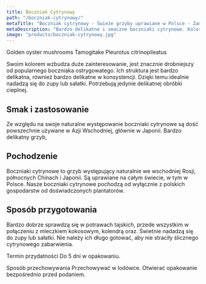 ```yaml
---
title: Boczniak Cytrynowy
path: "/boczniak-cytrynowy/"
metaTitle: "Boczniak cytrynowy - Świeże grzyby uprawiane w Polsce - Zamów"
metaDescription: "Bardzo delikatne i smaczne boczniaki cytrynowe. Kolorowe i bardzo proste w przyrządzeniu grzyby. Wejdź na stronę i zamów."
image: "products/boczniak-cytrynowy.jpg"
---
```


Golden oyster mushrooms
Tamogitake
Pleurotus citrinopileatus

Swoim kolorem wzbudza duże zainteresowanie, jest znacznie drobniejszy od popularnego boczniaka ostrygowatego.
Ich struktura jest bardzo delikatna, również bardzo delikatne w konsystencji. Dzięki temu idealnie nadadzą się do zupy lub sałatki. Potrzebują jedynie delikatnej obróbki cieplnej.

## Smak i zastosowanie
Ze względu na swoje naturalne występowanie boczniaki cytrynowe są dość powszechnie używane w Azji Wschodniej, głównie w Japonii. Bardzo delikatny grzyb,

## Pochodzenie
Boczniaki cytrynowe to grzyb występujący naturalnie we wschodniej Rosji, północnych Chinach i Japonii. Są uprawiane na całym świecie, w tym w Polsce. Nasze boczniaki cytrynowe pochodzą od wyłącznie z polskich gospodarstw od doświadczonych plantatorów.

## Sposób przygotowania
Bardzo dobrze sprawdzą się w potrawach tajskich, przede wszystkim w połączeniu z mleczkiem kokosowym, kolendrą oraz. Świetnie nadadzą się do zupy lub sałatki. Nie należy ich długo gotować, aby nie straciły ślicznego cytrynowego zabarwienia.

Termin przydatności
Do 5 dni w opakowaniu.

Sposób przechowywania
Przechowywać w lodówce. Otwierać opakowanie bezpośrednio przed podaniem.